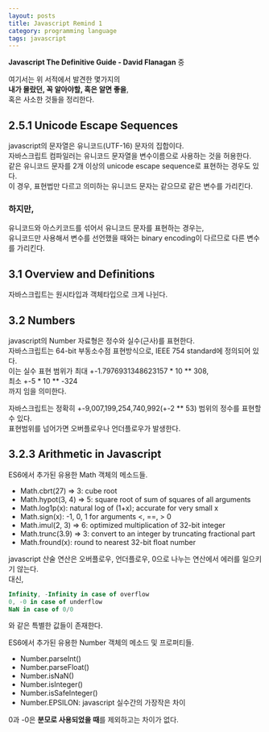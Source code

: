 ```yaml
---
layout: posts
title: Javascript Remind 1
category: programming language
tags: javascript
---
```


**Javascript The Definitive Guide - David Flanagan** 중

여기서는 위 서적에서 발견한 몇가지의  
**내가 몰랐던, 꼭 알아야할, 혹은 알면 좋을**,  
혹은 사소한 것들을 정리한다.  

## 2.5.1 Unicode Escape Sequences  
javascript의 문자열은 유니코드(UTF-16) 문자의 집합이다.  
자바스크립트 컴파일러는 유니코드 문자열을 변수이름으로 사용하는 것을 허용한다.  
같은 유니코드 문자를 2개 이상의 unicode escape sequence로 표현하는 경우도 있다.  
이 경우, 표현법만 다르고 의미하는 유니코드 문자는 같으므로 같은 변수를 가리킨다.  

### 하지만,

유니코드와 아스키코드를 섞어서 유니코드 문자를 표현하는 경우는,  
유니코드만 사용해서 변수를 선언했을 때와는 binary encoding이 다르므로 다른 변수를 가리킨다.  

## 3.1 Overview and Definitions  
자바스크립트는 원시타입과 객체타입으로 크게 나뉜다. 

## 3.2 Numbers  
javascript의 Number 자료형은 정수와 실수(근사)를 표현한다.  
자바스크립트는 64-bit 부동소수점 표현방식으로, IEEE 754 standard에 정의되어 있다.  
이는 실수 표현 범위가 최대 +-1.7976931348623157 * 10 ** 308,  
최소 +-5 * 10 ** -324  
까지 임을 의미한다.  
  
자바스크립트는 정확히 +-9,007,199,254,740,992(+-2 ** 53) 범위의 정수를 표현할 수 있다.  
표현범위를 넘어가면 오버플로우나 언더플로우가 발생한다. 

## 3.2.3 Arithmetic in Javascript  
ES6에서 추가된 유용한 Math 객체의 메소드들.
- Math.cbrt(27) => 3: cube root
- Math.hypot(3, 4) => 5: square root of sum of squares of all arguments  
- Math.log1p(x): natural log of (1+x); accurate for very small x  
- Math.sign(x): -1, 0, 1 for arguments <, ==, > 0  
- Math.imul(2, 3) => 6: optimized multiplication of 32-bit integer  
- Math.trunc(3.9) => 3: convert to an integer by truncating fractional part  
- Math.fround(x): round to nearest 32-bit float number  
  
javascript 산술 연산은 오버플로우, 언더플로우, 0으로 나누는 연산에서 에러를 일으키기 않는다.  
대신, 
```javascript
Infinity, -Infinity in case of overflow  
0, -0 in case of underflow  
NaN in case of 0/0  
```
와 같은 특별한 값들이 존재한다.  

ES6에서 추가된 유용한 Number 객체의 메소드 및 프로퍼티들.  
- Number.parseInt()
- Number.parseFloat()  
- Number.isNaN()  
- Number.isInteger()  
- Number.isSafeInteger()
- Number.EPSILON: javascript 실수간의 가장작은 차이  

0과 -0은 **분모로 사용되었을 때**를 제외하고는 차이가 없다.  
